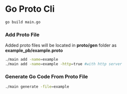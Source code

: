 # Go Proto Cli
```bash
go build main.go
``` 

### Add Proto File
Added proto files will be located in **proto/gen** folder as **example_pb/example.proto**
```bash
./main add -name=example
./main add -name=example -http=true #with http server
``` 

### Generate Go Code From Proto File
```bash
./main generate -file=example
``` 